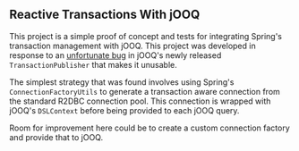 ## Reactive Transactions With jOOQ

This project is a simple proof of concept and tests for integrating Spring's transaction management with jOOQ.
This project was developed in response to an [unfortunate bug](https://github.com/jOOQ/jOOQ/issues/13802) in jOOQ's 
newly released `TransactionPublisher` that makes it unusable.

The simplest strategy that was found involves using Spring's `ConnectionFactoryUtils` to generate a transaction
aware connection from the standard R2DBC connection pool.  This connection is wrapped with jOOQ's `DSLContext`
before being provided to each jOOQ query.

Room for improvement here could be to create a custom connection factory and provide that to jOOQ.